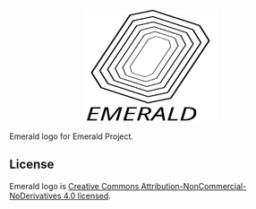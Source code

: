 <p align="center">
  <img src="./emerald-logo.svg" width="240" height="200" alt="Emerald logo" />
</p>

Emerald logo for Emerald Project.

## License

Emerald logo is [Creative Commons Attribution-NonCommercial-NoDerivatives 4.0 licensed](LICENSE).
